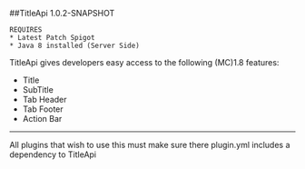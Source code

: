 ##TitleApi 1.0.2-SNAPSHOT
```
REQUIRES
* Latest Patch Spigot
* Java 8 installed (Server Side)
```

TitleApi gives developers easy access to the following (MC)1.8 features:

* Title
* SubTitle
* Tab Header
* Tab Footer
* Action Bar

---

All plugins that wish to use this must make sure there plugin.yml includes a dependency to TitleApi
